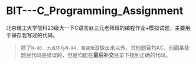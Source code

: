 # BIT---C_Programming_Assignment
北京理工大学信科23级大一下C语言赵三元老师班的编程作业+模拟试题，主要用于保存我写过的代码。

> 除了`N-90. 九连环`与`N-94. 蜀道难`没做出来以外，其他题目均AC，前面某些题目代码是错误的，但是均能在**最后补交**目录下找到正确的代码。